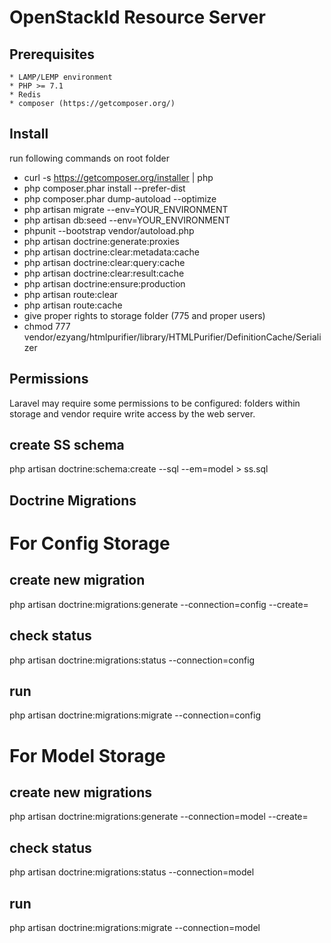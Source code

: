 # OpenStackId Resource Server

## Prerequisites

    * LAMP/LEMP environment
    * PHP >= 7.1
    * Redis
    * composer (https://getcomposer.org/)

## Install

run following commands on root folder
   * curl -s https://getcomposer.org/installer | php
   * php composer.phar install --prefer-dist
   * php composer.phar dump-autoload --optimize
   * php artisan migrate --env=YOUR_ENVIRONMENT
   * php artisan db:seed --env=YOUR_ENVIRONMENT
   * phpunit --bootstrap vendor/autoload.php
   * php artisan doctrine:generate:proxies
   * php artisan doctrine:clear:metadata:cache
   * php artisan doctrine:clear:query:cache
   * php artisan doctrine:clear:result:cache
   * php artisan doctrine:ensure:production
   * php artisan route:clear
   * php artisan route:cache
   * give proper rights to storage folder (775 and proper users)
   * chmod 777 vendor/ezyang/htmlpurifier/library/HTMLPurifier/DefinitionCache/Serializer
   
## Permissions

Laravel may require some permissions to be configured: folders within storage and vendor require write access by the web server.   

## create SS schema

php artisan doctrine:schema:create --sql --em=model > ss.sql

## Doctrine Migrations

# For Config Storage

## create new migration
php artisan doctrine:migrations:generate --connection=config --create=<table-name>

## check status
php artisan doctrine:migrations:status --connection=config

## run
php artisan doctrine:migrations:migrate --connection=config

# For Model Storage

## create new migrations
php artisan doctrine:migrations:generate --connection=model --create=<table-name>

## check status
php artisan doctrine:migrations:status --connection=model

## run
php artisan doctrine:migrations:migrate --connection=model 